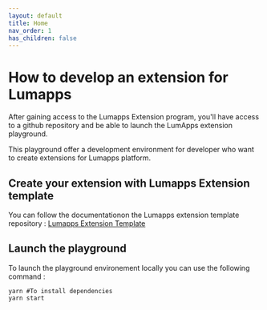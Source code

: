 ```yaml
---
layout: default
title: Home
nav_order: 1
has_children: false
---
```

# How to develop an extension for Lumapps

After gaining access to the Lumapps Extension program, you'll have access to a github repository and be able to launch the LumApps extension playground. 

This playground offer a development environment for developer who want to create extensions for Lumapps platform.

## Create your extension with Lumapps Extension template
You can follow the documentationon the Lumapps extension template repository : 
[Lumapps Extension Template](https://github.com/lumapps/lumapps-extensions-templates)

## Launch the playground

To launch the playground environement locally you can use the following command :
```shell
yarn #To install dependencies
yarn start
```
